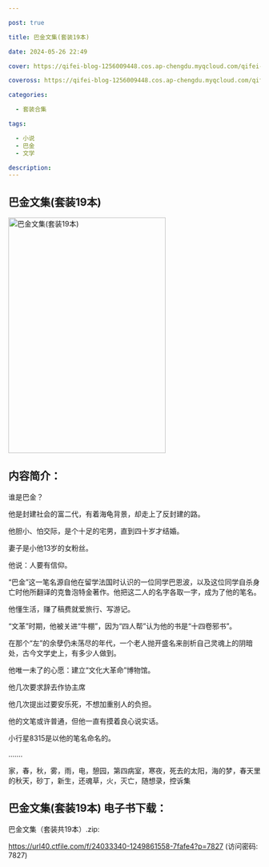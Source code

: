 ```yaml
---

post: true

title: 巴金文集(套装19本)

date: 2024-05-26 22:49

cover: https://qifei-blog-1256009448.cos.ap-chengdu.myqcloud.com/qifei-blog/6639897f0ea9cb1403aa6386.jpg

coveross: https://qifei-blog-1256009448.cos.ap-chengdu.myqcloud.com/qifei-blog/6639897f0ea9cb1403aa6386.jpg

categories:

  - 套装合集

tags:

  - 小说
  - 巴金
  - 文学

description:
---
```


## 巴金文集(套装19本)
<img alt="巴金文集(套装19本) " class="aligncenter loading" data-was-processed="true" decoding="async" fetchpriority="high" height="471" src="https://qifei-blog-1256009448.cos.ap-chengdu.myqcloud.com/qifei-blog/6639897f0ea9cb1403aa6386.jpg " style="cursor: zoom-in;" width="314"/>

## 内容简介：

谁是巴金？<br/>

他是封建社会的富二代，有着海龟背景，却走上了反封建的路。<br/>

他胆小、怕交际，是个十足的宅男，直到四十岁才结婚。<br/>

妻子是小他13岁的女粉丝。<br/>

他说：人要有信仰。<br/>

“巴金”这一笔名源自他在留学法国时认识的一位同学巴恩波，以及这位同学自杀身亡时他所翻译的克鲁泡特金著作。他把这二人的名字各取一字，成为了他的笔名。<br/>

他懂生活，赚了稿费就爱旅行、写游记。<br/>

“文革”时期，他被关进“牛棚”，因为“四人帮”认为他的书是“十四卷邪书”。<br/>

在那个“左”的余孽仍未荡尽的年代，一个老人抛开盛名来剖析自己灵魂上的阴暗处，古今文学史上，有多少人做到。<br/>

他唯一未了的心愿：建立“文化大革命”博物馆。<br/>

他几次要求辞去作协主席<br/>

他几次提出过要安乐死，不想加重别人的负担。<br/>

他的文笔或许普通，但他一直有摸着良心说实话。<br/>

小行星8315是以他的笔名命名的。<br/>

…….<br/>

家，春，秋，雾，雨，电，憩园，第四病室，寒夜，死去的太阳，海的梦，春天里的秋天，砂丁，新生，还魂草，火，灭亡，随想录，控诉集

## 巴金文集(套装19本) 电子书下载：
巴金文集（套装共19本）.zip: 

https://url40.ctfile.com/f/24033340-1249861558-7fafe4?p=7827 (访问密码: 7827)
